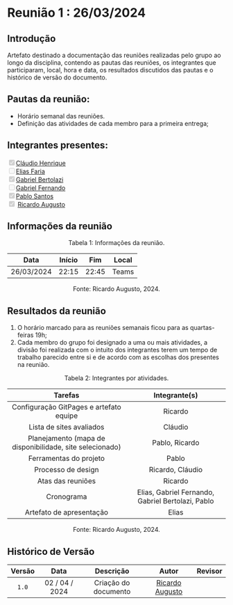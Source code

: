 # Reunião 1 : 26/03/2024

## Introdução

Artefato destinado a documentação das reuniões realizadas pelo grupo ao longo da disciplina, contendo as pautas das reuniões, os integrantes que participaram, local, hora e data, os resultados discutidos das pautas e o histórico de versão do documento. 

## Pautas da reunião:
- Horário semanal das reuniões.
- Definição das atividades de cada membro para a primeira entrega;

## Integrantes presentes:

<label><input type="checkbox" checked disabled>[Cláudio Henrique][ClaudioGH]</label><br>
<label><input type="checkbox" disabled>[Elias Faria][EliasGH]</label><br>
<label><input type="checkbox" checked disabled>[Gabriel Bertolazi][GabrielBGH]</label><br>
<label><input type="checkbox" disabled>[Gabriel Fernando][GabrielFGH]</label><br>
<label><input type="checkbox" checked disabled>[Pablo Santos][PabloGH]</label><br>
<label><input type="checkbox" checked disabled> [Ricardo Augusto][RicardoGH]</label><br>

## Informações da reunião

<div style="text-align: center">
<p> Tabela 1: Informações da reunião. </p>
</div>

| Data | Início | Fim | Local
|:-:|:-:|:-:|:-:|
| 26/03/2024 | 22:15 | 22:45 | Teams
<div style="text-align: center">
<p> Fonte: Ricardo Augusto, 2024. </p>
</div>

## Resultados da reunião
1. O horário marcado para as reuniões semanais ficou para as quartas-feiras 19h;
2. Cada membro do grupo foi designado a uma ou mais atividades, a divisão foi realizada com o intuito dos integrantes terem um tempo de trabalho parecido entre si e de acordo com as escolhas dos presentes na reunião.

<div style="text-align: center">
<p> Tabela 2: Integrantes por atividades. </p>
</div>

| Tarefas | Integrante(s) |
|:-:|:-:|
| Configuração GitPages e artefato equipe | Ricardo | 
| Lista de sites avaliados | Cláudio | 
| Planejamento (mapa de disponibilidade, site selecionado) | Pablo, Ricardo | 
| Ferramentas do projeto | Pablo | 
| Processo de design | Ricardo, Cláudio
| Atas das reuniões | Ricardo | 
| Cronograma | Elias, Gabriel Fernando, Gabriel Bertolazi, Pablo | 
| Artefato de apresentação | Elias

<div style="text-align: center">
<p> Fonte: Ricardo Augusto, 2024. </p>
</div>

## Histórico de Versão

| Versão | Data | Descrição | Autor | Revisor
|:-:|:-:|:-:|:-:|:-:|
|`1.0`| 02 / 04 / 2024 | Criação do documento| [Ricardo Augusto][RicardoGH] | 



[ClaudioGH]: https://github.com/claudiohsc
[EliasGH]: https://github.com/EliasOliver21
[GabrielBGH]: https://github.com/Bertolazi
[GabrielFGH]: https://github.com/MMcLovin
[PabloGH]: https://github.com/pabloheika
[RicardoGH]: https://www.github.com/avmricardo
